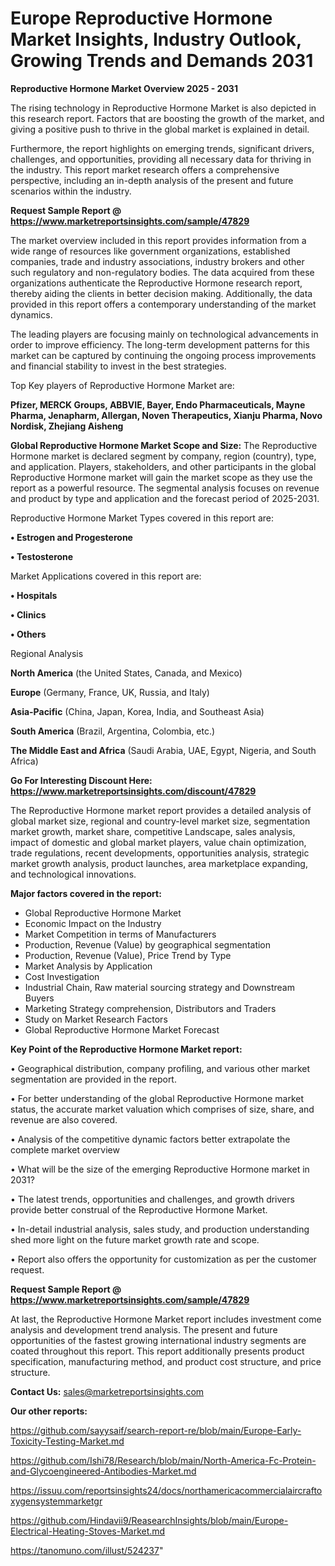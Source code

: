 # Europe Reproductive Hormone Market Insights, Industry Outlook, Growing Trends and Demands 2031

<Strong> Reproductive Hormone Market Overview 2025 - 2031</strong>

The rising technology in Reproductive Hormone Market is also depicted in this research report. Factors that are boosting the growth of the market, and giving a positive push to thrive in the global market is explained in detail.

Furthermore, the report highlights on emerging trends, significant drivers, challenges, and opportunities, providing all necessary data for thriving in the industry. This report market research offers a comprehensive perspective, including an in-depth analysis of the present and future scenarios within the industry.

<strong>Request Sample Report @ <a href=https://www.marketreportsinsights.com/sample/47829>https://www.marketreportsinsights.com/sample/47829</a></strong>

The market overview included in this report provides information from a wide range of resources like government organizations, established companies, trade and industry associations, industry brokers and other such regulatory and non-regulatory bodies. The data acquired from these organizations authenticate the Reproductive Hormone research report, thereby aiding the clients in better decision making. Additionally, the data provided in this report offers a contemporary understanding of the market dynamics.

The leading players are focusing mainly on technological advancements in order to improve efficiency. The long-term development patterns for this market can be captured by continuing the ongoing process improvements and financial stability to invest in the best strategies.

Top Key players of Reproductive Hormone Market are:

<strong>Pfizer, MERCK Groups, ABBVIE, Bayer, Endo Pharmaceuticals, Mayne Pharma, Jenapharm, Allergan, Noven Therapeutics, Xianju Pharma, Novo Nordisk, Zhejiang Aisheng</strong>

<strong><b>Global Reproductive Hormone Market Scope and Size:</b></strong>
The Reproductive Hormone market is declared segment by company, region (country), type, and application. Players, stakeholders, and other participants in the global Reproductive Hormone market will gain the market scope as they use the report as a powerful resource. The segmental analysis focuses on revenue and product by type and application and the forecast period of 2025-2031.

Reproductive Hormone Market Types covered in this report are:

<strong>•  Estrogen and Progesterone

•  Testosterone</strong>

Market Applications covered in this report are:

<strong>•  Hospitals

•  Clinics

•  Others</strong> 

Regional Analysis

<strong>North America</strong> (the United States, Canada, and Mexico)

<strong>Europe</strong> (Germany, France, UK, Russia, and Italy)

<strong>Asia-Pacific</strong> (China, Japan, Korea, India, and Southeast Asia)

<strong>South America</strong> (Brazil, Argentina, Colombia, etc.)

<strong>The Middle East and Africa</strong> (Saudi Arabia, UAE, Egypt, Nigeria, and South Africa)

<strong>Go For Interesting Discount Here: <a href=https://www.marketreportsinsights.com/discount/47829>https://www.marketreportsinsights.com/discount/47829</a></strong>

The Reproductive Hormone market report provides a detailed analysis of global market size, regional and country-level market size, segmentation market growth, market share, competitive Landscape, sales analysis, impact of domestic and global market players, value chain optimization, trade regulations, recent developments, opportunities analysis, strategic market growth analysis, product launches, area marketplace expanding, and technological innovations.

<strong><b>Major factors covered in the report:</b></strong>
<ul>
  <li>Global Reproductive Hormone Market </li>
  <li>Economic Impact on the Industry</li>
  <li>Market Competition in terms of Manufacturers</li>
  <li>Production, Revenue (Value) by geographical segmentation</li>
  <li>Production, Revenue (Value), Price Trend by Type</li>
  <li>Market Analysis by Application</li>
  <li>Cost Investigation</li>
  <li>Industrial Chain, Raw material sourcing strategy and Downstream Buyers</li>
  <li>Marketing Strategy comprehension, Distributors and Traders</li>
  <li>Study on Market Research Factors</li>
  <li>Global Reproductive Hormone Market Forecast</li>
</ul>

<strong><b>Key Point of the Reproductive Hormone Market report:</b></strong>

• Geographical distribution, company profiling, and various other market segmentation are provided in the report.

• For better understanding of the global Reproductive Hormone market status, the accurate market valuation which comprises of size, share, and revenue are also covered.

• Analysis of the competitive dynamic factors better extrapolate the complete market overview

• What will be the size of the emerging Reproductive Hormone market in 2031?

• The latest trends, opportunities and challenges, and growth drivers provide better construal of the Reproductive Hormone Market.

• In-detail industrial analysis, sales study, and production understanding shed more light on the future market growth rate and scope.

• Report also offers the opportunity for customization as per the customer request.

<strong>Request Sample Report @ <a href=https://www.marketreportsinsights.com/sample/47829>https://www.marketreportsinsights.com/sample/47829</a></strong>

At last, the Reproductive Hormone Market report includes investment come analysis and development trend analysis. The present and future opportunities of the fastest growing international industry segments are coated throughout this report. This report additionally presents product specification, manufacturing method, and product cost structure, and price structure.

<strong>Contact Us:</strong>
sales@marketreportsinsights.com

<strong>Our other reports:</strong>

<a href=https://github.com/sayysaif/search-report-re/blob/main/Europe-Early-Toxicity-Testing-Market.md>https://github.com/sayysaif/search-report-re/blob/main/Europe-Early-Toxicity-Testing-Market.md</a>

<a href=https://github.com/Ishi78/Research/blob/main/North-America-Fc-Protein-and-Glycoengineered-Antibodies-Market.md>https://github.com/Ishi78/Research/blob/main/North-America-Fc-Protein-and-Glycoengineered-Antibodies-Market.md</a>

<a href=https://issuu.com/reportsinsights24/docs/northamericacommercialaircraftoxygensystemmarketgr>https://issuu.com/reportsinsights24/docs/northamericacommercialaircraftoxygensystemmarketgr</a>

<a href=https://github.com/Hindavii9/ReasearchInsights/blob/main/Europe-Electrical-Heating-Stoves-Market.md>https://github.com/Hindavii9/ReasearchInsights/blob/main/Europe-Electrical-Heating-Stoves-Market.md</a>

<a href=https://tanomuno.com/illust/524237>https://tanomuno.com/illust/524237</a>"
